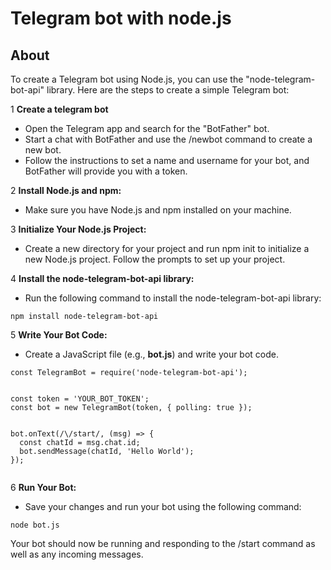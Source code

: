 # Telegram bot with node.js 


## About 
To create a Telegram bot using Node.js, you can use the "node-telegram-bot-api" library. 
Here are the steps to create a simple Telegram bot:


1 **Create a telegram bot**

- Open the Telegram app and search for the "BotFather" bot.
- Start a chat with BotFather and use the /newbot command to create a new bot.
- Follow the instructions to set a name and username for your bot, and BotFather will provide you with a token.


2 **Install Node.js and npm:**

- Make sure you have Node.js and npm installed on your machine.

3 **Initialize Your Node.js Project:**

- Create a new directory for your project and run npm init to initialize a new Node.js project. Follow the prompts to set up your project.

4 **Install the node-telegram-bot-api library:** 

- Run the following command to install the node-telegram-bot-api library:

```
npm install node-telegram-bot-api

```

5 **Write Your Bot Code:**

- Create a JavaScript file (e.g., **bot.js**) and write your bot code.

```
const TelegramBot = require('node-telegram-bot-api');


const token = 'YOUR_BOT_TOKEN';
const bot = new TelegramBot(token, { polling: true });


bot.onText(/\/start/, (msg) => {
  const chatId = msg.chat.id;
  bot.sendMessage(chatId, 'Hello World');
});


```

6 **Run Your Bot:**

- Save your changes and run your bot using the following command:

```
node bot.js
```


Your bot should now be running and responding to the /start command as well as any incoming messages.
